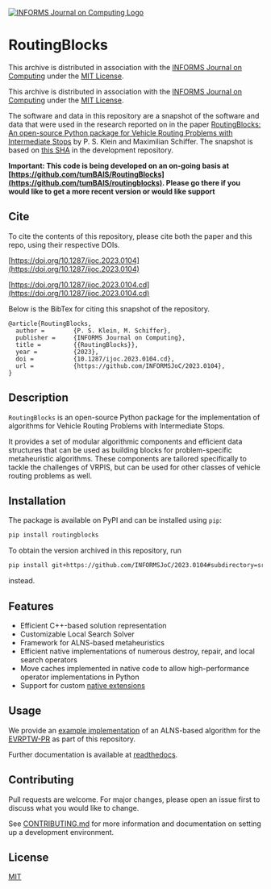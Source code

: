 [![INFORMS Journal on Computing Logo](https://INFORMSJoC.github.io/logos/INFORMS_Journal_on_Computing_Header.jpg)](https://pubsonline.informs.org/journal/ijoc)

# RoutingBlocks

This archive is distributed in association with the [INFORMS Journal on
Computing](https://pubsonline.informs.org/journal/ijoc) under the [MIT License](LICENSE).


This archive is distributed in association with the [INFORMS Journal on
Computing](https://pubsonline.informs.org/journal/ijoc) under the [MIT License](LICENSE).

The software and data in this repository are a snapshot of the software and data
that were used in the research reported on in the paper 
[RoutingBlocks: An open-source Python package for Vehicle Routing Problems with Intermediate Stops](https://doi.org/10.1287/ijoc.2023.0104) by P. S. Klein and Maximilian Schiffer. 
The snapshot is based on [this SHA](https://github.com/tumBAIS/RoutingBlocks/commit/2d2ee06c79b5d458b1aeeafd95a2b42b5441079a) 
in the development repository. 

**Important: This code is being developed on an on-going basis at 
[https://github.com/tumBAIS/RoutingBlocks](https://github.com/tumBAIS/routingblocks). Please go there if you would like to
get a more recent version or would like support**

## Cite

To cite the contents of this repository, please cite both the paper and this repo, using their respective DOIs.

[https://doi.org/10.1287/ijoc.2023.0104](https://doi.org/10.1287/ijoc.2023.0104)

[https://doi.org/10.1287/ijoc.2023.0104.cd](https://doi.org/10.1287/ijoc.2023.0104.cd)

Below is the BibTex for citing this snapshot of the repository.

```
@article{RoutingBlocks,
  author =        {P. S. Klein, M. Schiffer},
  publisher =     {INFORMS Journal on Computing},
  title =         {{RoutingBlocks}},
  year =          {2023},
  doi =           {10.1287/ijoc.2023.0104.cd},
  url =           {https://github.com/INFORMSJoC/2023.0104},
}  
```

## Description

`RoutingBlocks` is an open-source Python package for the implementation of algorithms for Vehicle Routing Problems with
Intermediate Stops.

It provides a set of modular algorithmic components and efficient data structures that can be used as building blocks
for problem-specific metaheuristic algorithms. These components are tailored specifically to tackle the challenges of
VRPIS, but can be used for other classes of vehicle routing problems as well.

## Installation

The package is available on PyPI and can be installed using `pip`:

```bash
pip install routingblocks
```

To obtain the version archived in this repository, run

```bash
pip install git+https://github.com/INFORMSJoC/2023.0104#subdirectory=src
```

instead.

## Features

* Efficient C++-based solution representation
* Customizable Local Search Solver
* Framework for ALNS-based metaheuristics
* Efficient native implementations of numerous destroy, repair, and local search operators
* Move caches implemented in native code to allow high-performance operator implementations in Python
* Support for custom [native extensions](https://github.com/tumBAIS/routingblocks-native-extension-example)

## Usage

We provide an [example implementation](https://github.com/tumBAIS/RoutingBlocks/tree/main/examples) of an ALNS-based
algorithm for
the [EVRPTW-PR](https://research.sabanciuniv.edu/id/eprint/26033/1/WP_EVRPTW-Partial_Recharge_KeskinCatay.pdf) as part
of this repository.

Further documentation is available
at [readthedocs](https://routingblocks.readthedocs.io/en/latest/getting_started.html).

## Contributing

Pull requests are welcome. For major changes, please open an issue first
to discuss what you would like to change.

See [CONTRIBUTING.md](CONTRIBUTING.md) for more information and documentation on setting up a development environment.

## License

[MIT](https://choosealicense.com/licenses/mit/)
